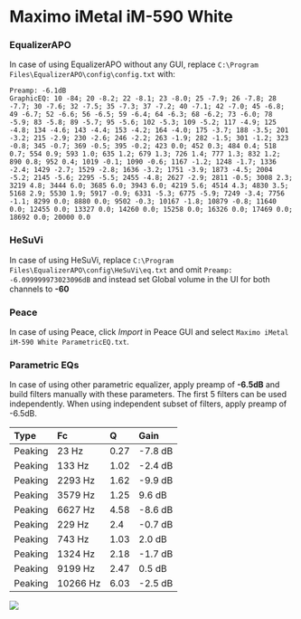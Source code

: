 # Maximo iMetal iM-590 White

### EqualizerAPO
In case of using EqualizerAPO without any GUI, replace `C:\Program Files\EqualizerAPO\config\config.txt`
with:
```
Preamp: -6.1dB
GraphicEQ: 10 -84; 20 -8.2; 22 -8.1; 23 -8.0; 25 -7.9; 26 -7.8; 28 -7.7; 30 -7.6; 32 -7.5; 35 -7.3; 37 -7.2; 40 -7.1; 42 -7.0; 45 -6.8; 49 -6.7; 52 -6.6; 56 -6.5; 59 -6.4; 64 -6.3; 68 -6.2; 73 -6.0; 78 -5.9; 83 -5.8; 89 -5.7; 95 -5.6; 102 -5.3; 109 -5.2; 117 -4.9; 125 -4.8; 134 -4.6; 143 -4.4; 153 -4.2; 164 -4.0; 175 -3.7; 188 -3.5; 201 -3.2; 215 -2.9; 230 -2.6; 246 -2.2; 263 -1.9; 282 -1.5; 301 -1.2; 323 -0.8; 345 -0.7; 369 -0.5; 395 -0.2; 423 0.0; 452 0.3; 484 0.4; 518 0.7; 554 0.9; 593 1.0; 635 1.2; 679 1.3; 726 1.4; 777 1.3; 832 1.2; 890 0.8; 952 0.4; 1019 -0.1; 1090 -0.6; 1167 -1.2; 1248 -1.7; 1336 -2.4; 1429 -2.7; 1529 -2.8; 1636 -3.2; 1751 -3.9; 1873 -4.5; 2004 -5.2; 2145 -5.6; 2295 -5.5; 2455 -4.8; 2627 -2.9; 2811 -0.5; 3008 2.3; 3219 4.8; 3444 6.0; 3685 6.0; 3943 6.0; 4219 5.6; 4514 4.3; 4830 3.5; 5168 2.9; 5530 1.9; 5917 -0.9; 6331 -5.3; 6775 -5.9; 7249 -3.4; 7756 -1.1; 8299 0.0; 8880 0.0; 9502 -0.3; 10167 -1.8; 10879 -0.8; 11640 0.0; 12455 0.0; 13327 0.0; 14260 0.0; 15258 0.0; 16326 0.0; 17469 0.0; 18692 0.0; 20000 0.0
```

### HeSuVi
In case of using HeSuVi, replace `C:\Program Files\EqualizerAPO\config\HeSuVi\eq.txt` and omit `Preamp:
-6.099999973023096dB` and instead set Global volume in the UI for both channels to **-60**

### Peace
In case of using Peace, click *Import* in Peace GUI and select `Maximo iMetal iM-590 White ParametricEQ.txt`.

### Parametric EQs
In case of using other parametric equalizer, apply preamp of **-6.5dB** and build filters manually
with these parameters. The first 5 filters can be used independently.
When using independent subset of filters, apply preamp of -6.5dB.

| Type    | Fc       |    Q | Gain    |
|:--------|:---------|:-----|:--------|
| Peaking | 23 Hz    | 0.27 | -7.8 dB |
| Peaking | 133 Hz   | 1.02 | -2.4 dB |
| Peaking | 2293 Hz  | 1.62 | -9.9 dB |
| Peaking | 3579 Hz  | 1.25 | 9.6 dB  |
| Peaking | 6627 Hz  | 4.58 | -8.6 dB |
| Peaking | 229 Hz   | 2.4  | -0.7 dB |
| Peaking | 743 Hz   | 1.03 | 2.0 dB  |
| Peaking | 1324 Hz  | 2.18 | -1.7 dB |
| Peaking | 9199 Hz  | 2.47 | 0.5 dB  |
| Peaking | 10266 Hz | 6.03 | -2.5 dB |

![](https://raw.githubusercontent.com/jaakkopasanen/AutoEq/master/results/headphonecom/sbaf-serious/Maximo%20iMetal%20iM-590%20White/Maximo%20iMetal%20iM-590%20White.png)